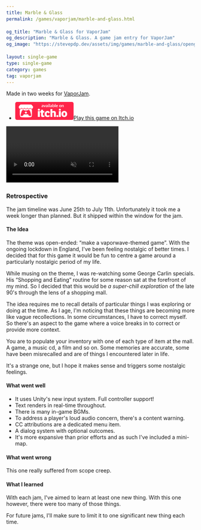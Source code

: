```yaml
---
title: Marble & Glass
permalink: /games/vaporjam/marble-and-glass.html

og_title: "Marble & Glass for VaporJam"
og_description: "Marble & Glass. A game jam entry for VaporJam"
og_image: "https://stevepdp.dev/assets/img/games/marble-and-glass/opengraph.png"

layout: single-game
type: single-game
category: games
tag: vaporjam
---
```


Made in two weeks for <a href="https://itch.io/jam/vaporjam" rel="noopener" target="_blank">VaporJam</a>.

<ul class="downloads">
    <li><a href="https://stevepdp.itch.io/marble-and-glass" rel="noopener" target="_blank" aria-label="button"><img src="/assets/img/brands/itch-io-colour.svg" height="48" width="156" alt="Available on itch.io"><span class="assist">Play this game on Itch.io</span></a></li>
</ul>

<video preload="none" class="trailer" controls muted autoplay loop playsinline>
    <source src="/assets/video/marble-and-glass-clip.mp4" type="video/mp4">
    Your browser does not appear to support mp4 video.
</video>

### Retrospective

The jam timeline was June 25th to July 11th. Unfortunately it took me a week longer than planned. But it shipped within the window for the jam.


#### The Idea

The theme was open-ended: &ldquo;make a vaporwave-themed game&rdquo;. With the ongoing lockdown in England, I&apos;ve been feeling nostalgic of better times. I decided that for this game it would be fun to centre a game around a particularly nostalgic period of my life.

While musing on the theme, I was re-watching some George Carlin specials. His &ldquo;Shopping and Eating&rdquo; routine for some reason sat at the forefront of my mind. So I decided that this would be <em>a super-chill exploration</em> of the late 90&apos;s through the lens of a shopping mall.

The idea requires me to recall details of particular things I was exploring or doing at the time. As I age, I&apos;m noticing that these things are becoming more like vague recollections. In some circumstances, I have to correct myself. So there&apos;s an aspect to the game where a voice breaks in to correct or provide more context.

You are to populate your inventory with one of each type of item at the mall. A game, a music cd, a film and so on. Some memories are accurate, some have been misrecalled and are of things I encountered later in life.

It&apos;s a strange one, but I hope it makes sense and triggers some nostalgic feelings.


#### What went well

* It uses Unity&apos;s new input system. Full controller support!
* Text renders in real-time throughout.
* There is many in-game BGMs.
* To address a player&apos;s loud audio concern, there&apos;s a content warning.
* CC attributions are a dedicated menu item.
* A dialog system with optional outcomes.
* It&apos;s more expansive than prior efforts and as such I&apos;ve included a mini-map.


#### What went wrong

This one really suffered from scope creep. 


#### What I learned

With each jam, I&apos;ve aimed to learn at least one new thing. With this one however, there were too many of those things.

For future jams, I&apos;ll make sure to limit it to one significant new thing each time.
